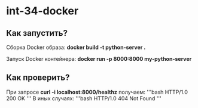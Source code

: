 # int-34-docker
## Как запустить?

Сборка Docker образа: __docker build -t python-server .__

Запуск Docker контейнера: __docker run -p 8000:8000 my-python-server__

## Как проверить?

При запросе __curl -i localhost:8000/healthz__ получаем:
'''bash
HTTP/1.0 200 OK
'''
В иных случаях:
'''bash
HTTP/1.0 404 Not Found
'''

